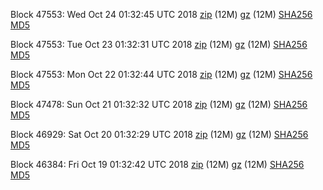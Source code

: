 Block 47553: Wed Oct 24 01:32:45 UTC 2018 [zip](https://files.01coin.io/testnet/2018-10-24/bootstrap.dat.zip) (12M) [gz](https://files.01coin.io/testnet/2018-10-24/bootstrap.dat.tar.gz) (12M) [SHA256](https://files.01coin.io/testnet/2018-10-24/sha256.txt) [MD5](https://files.01coin.io/testnet/2018-10-24/md5.txt)

Block 47553: Tue Oct 23 01:32:31 UTC 2018 [zip](https://files.01coin.io/testnet/2018-10-23/bootstrap.dat.zip) (12M) [gz](https://files.01coin.io/testnet/2018-10-23/bootstrap.dat.tar.gz) (12M) [SHA256](https://files.01coin.io/testnet/2018-10-23/sha256.txt) [MD5](https://files.01coin.io/testnet/2018-10-23/md5.txt)

Block 47553: Mon Oct 22 01:32:44 UTC 2018 [zip](https://files.01coin.io/testnet/2018-10-22/bootstrap.dat.zip) (12M) [gz](https://files.01coin.io/testnet/2018-10-22/bootstrap.dat.tar.gz) (12M) [SHA256](https://files.01coin.io/testnet/2018-10-22/sha256.txt) [MD5](https://files.01coin.io/testnet/2018-10-22/md5.txt)

Block 47478: Sun Oct 21 01:32:32 UTC 2018 [zip](https://files.01coin.io/testnet/2018-10-21/bootstrap.dat.zip) (12M) [gz](https://files.01coin.io/testnet/2018-10-21/bootstrap.dat.tar.gz) (12M) [SHA256](https://files.01coin.io/testnet/2018-10-21/sha256.txt) [MD5](https://files.01coin.io/testnet/2018-10-21/md5.txt)

Block 46929: Sat Oct 20 01:32:29 UTC 2018 [zip](https://files.01coin.io/testnet/2018-10-20/bootstrap.dat.zip) (12M) [gz](https://files.01coin.io/testnet/2018-10-20/bootstrap.dat.tar.gz) (12M) [SHA256](https://files.01coin.io/testnet/2018-10-20/sha256.txt) [MD5](https://files.01coin.io/testnet/2018-10-20/md5.txt)

Block 46384: Fri Oct 19 01:32:42 UTC 2018 [zip](https://files.01coin.io/testnet/2018-10-19/bootstrap.dat.zip) (12M) [gz](https://files.01coin.io/testnet/2018-10-19/bootstrap.dat.tar.gz) (12M) [SHA256](https://files.01coin.io/testnet/2018-10-19/sha256.txt) [MD5](https://files.01coin.io/testnet/2018-10-19/md5.txt)
